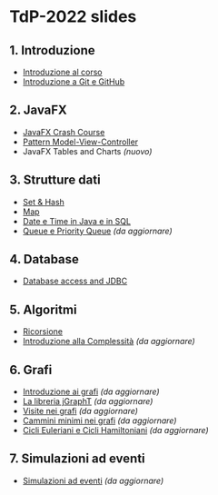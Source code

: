 # TdP-2022 slides

## 1. Introduzione

* [Introduzione al corso](01-01-introduzione_2022.pdf)
* [Introduzione a Git e GitHub](01-02-Git-quickintro.pdf)

## 2. JavaFX

* [JavaFX Crash Course](02-01-javafx-crashcourse.pdf)
* [Pattern Model-View-Controller](02-02-javafx-mvc-pattern.pdf)
* JavaFX Tables and Charts _(nuovo)_

## 3. Strutture dati

* [Set & Hash](03-03-Sets&Hash.pdf)
* [Map](03-04-Map.pdf)
* [Date e Time in Java e in SQL](03-05-JavaDatesTimes.pdf)
* [Queue e Priority Queue](03-06-Queue.pdf) _(da aggiornare)_

## 4. Database

* [Database access and JDBC](04-01-jdbc-dao.pdf)

## 5. Algoritmi

* [Ricorsione](05-01-recursion.pdf)
* [Introduzione alla Complessità](05-02-complexity.pdf) _(da aggiornare)_

## 6. Grafi

* [Introduzione ai grafi](06-01-intro-graphs.pdf) _(da aggiornare)_
* [La libreria jGraphT](06-02-jGraphT-library.pdf) _(da aggiornare)_
* [Visite nei grafi](06-03-graphs-visits.pdf) _(da aggiornare)_
* [Cammini minimi nei grafi](06-04-graphs-shortestpaths.pdf) _(da aggiornare)_
* [Cicli Euleriani e Cicli Hamiltoniani](06-05-graph-cycles.pdf) _(da aggiornare)_

## 7. Simulazioni ad eventi

* [Simulazioni ad eventi](07-01-simulation.pdf) _(da aggiornare)_
